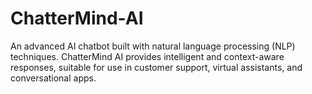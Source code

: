 # ChatterMind-AI
An advanced AI chatbot built with natural language processing (NLP) techniques. ChatterMind AI provides intelligent and context-aware responses, suitable for use in customer support, virtual assistants, and conversational apps.
